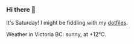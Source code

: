 ### Hi there :wave:

It's Saturday! I might be fiddling with my [dotfiles](https://github.com/bewuethr/dotfiles).

Weather in Victoria BC: sunny, at +12°C.
